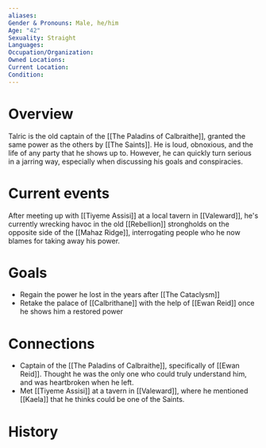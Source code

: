 ```yaml
---
aliases: 
Gender & Pronouns: Male, he/him
Age: "42"
Sexuality: Straight
Languages: 
Occupation/Organization: 
Owned Locations: 
Current Location: 
Condition:
---
```

# Overview
Talric is the old captain of the [[The Paladins of Calbraithe]], granted the same power as the others by [[The Saints]]. He is loud, obnoxious, and the life of any party that he shows up to. However, he can quickly turn serious in a jarring way, especially when discussing his goals and conspiracies.
# Current events
After meeting up with [[Tiyeme Assisi]] at a local tavern in [[Valeward]], he's currently wrecking havoc in the old [[Rebellion]] strongholds on the opposite side of the [[Mahaz Ridge]], interrogating people who he now blames for taking away his power. 
# Goals
- Regain the power he lost in the years after [[The Cataclysm]]
- Retake the palace of [[Calbrithane]] with the help of [[Ewan Reid]] once he shows him a restored power
# Connections
- Captain of the [[The Paladins of Calbraithe]], specifically of [[Ewan Reid]]. Thought he was the only one who could truly understand him, and was heartbroken when he left.
- Met [[Tiyeme Assisi]] at a tavern in [[Valeward]], where he mentioned [[Kaela]] that he thinks could be one of the Saints.
# History
